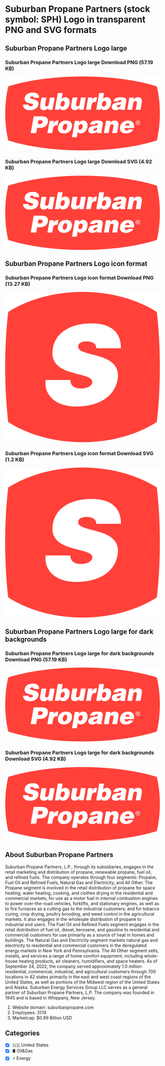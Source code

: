 # Suburban Propane Partners (stock symbol: SPH) Logo in transparent PNG and SVG formats

## Suburban Propane Partners Logo large

### Suburban Propane Partners Logo large Download PNG (57.19 KB)

![Suburban Propane Partners Logo large Download PNG (57.19 KB)](/img/orig/SPH_BIG-7441ae3c.png)

### Suburban Propane Partners Logo large Download SVG (4.92 KB)

![Suburban Propane Partners Logo large Download SVG (4.92 KB)](/img/orig/SPH_BIG-8e3f7314.svg)

## Suburban Propane Partners Logo icon format

### Suburban Propane Partners Logo icon format Download PNG (13.27 KB)

![Suburban Propane Partners Logo icon format Download PNG (13.27 KB)](/img/orig/SPH-0ffeb771.png)

### Suburban Propane Partners Logo icon format Download SVG (1.2 KB)

![Suburban Propane Partners Logo icon format Download SVG (1.2 KB)](/img/orig/SPH-3d8fd29f.svg)

## Suburban Propane Partners Logo large for dark backgrounds

### Suburban Propane Partners Logo large for dark backgrounds Download PNG (57.19 KB)

![Suburban Propane Partners Logo large for dark backgrounds Download PNG (57.19 KB)](/img/orig/SPH_BIG.D-f99b0c22.png)

### Suburban Propane Partners Logo large for dark backgrounds Download SVG (4.92 KB)

![Suburban Propane Partners Logo large for dark backgrounds Download SVG (4.92 KB)](/img/orig/SPH_BIG.D-23328300.svg)

## About Suburban Propane Partners

Suburban Propane Partners, L.P., through its subsidiaries, engages in the retail marketing and distribution of propane, renewable propane, fuel oil, and refined fuels. The company operates through four segments: Propane, Fuel Oil and Refined Fuels, Natural Gas and Electricity, and All Other. The Propane segment is involved in the retail distribution of propane for space heating, water heating, cooking, and clothes drying in the residential and commercial markets; for use as a motor fuel in internal combustion engines to power over-the-road vehicles, forklifts, and stationary engines, as well as to fire furnaces as a cutting gas to the industrial customers; and for tobacco curing, crop drying, poultry brooding, and weed control in the agricultural markets. It also engages in the wholesale distribution of propane to industrial end users. The Fuel Oil and Refined Fuels segment engages in the retail distribution of fuel oil, diesel, kerosene, and gasoline to residential and commercial customers for use primarily as a source of heat in homes and buildings. The Natural Gas and Electricity segment markets natural gas and electricity to residential and commercial customers in the deregulated energy markets in New York and Pennsylvania. The All Other segment sells, installs, and services a range of home comfort equipment, including whole-house heating products, air cleaners, humidifiers, and space heaters. As of September 24, 2022, the company served approximately 1.0 million residential, commercial, industrial, and agricultural customers through 700 locations in 42 states primarily in the east and west coast regions of the United States, as well as portions of the Midwest region of the United States and Alaska. Suburban Energy Services Group LLC serves as a general partner of Suburban Propane Partners, L.P. The company was founded in 1945 and is based in Whippany, New Jersey.

1. Website domain: suburbanpropane.com
2. Employees: 3174
3. Marketcap: $0.99 Billion USD


## Categories
- [x] 🇺🇸 United States
- [x] 🛢 Oil&Gas
- [x] ⚡ Energy
